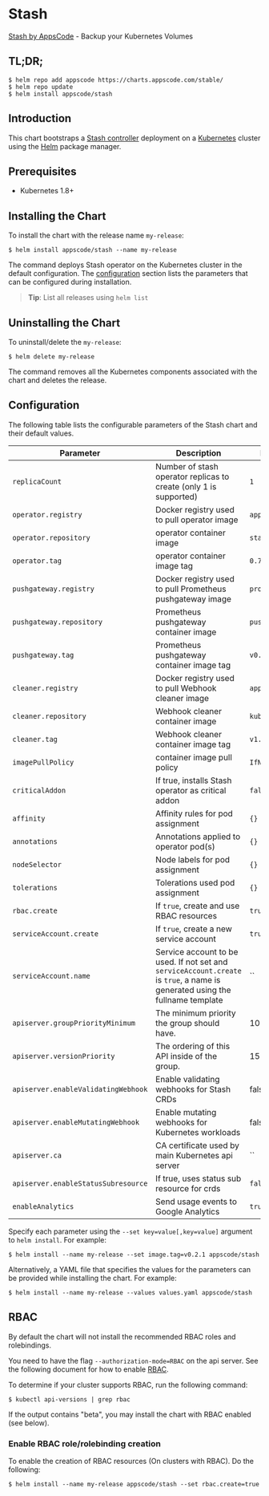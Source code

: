 # Stash
[Stash by AppsCode](https://github.com/appscode/stash) - Backup your Kubernetes Volumes
## TL;DR;

```console
$ helm repo add appscode https://charts.appscode.com/stable/
$ helm repo update
$ helm install appscode/stash
```

## Introduction

This chart bootstraps a [Stash controller](https://github.com/appscode/stash) deployment on a [Kubernetes](http://kubernetes.io) cluster using the [Helm](https://helm.sh) package manager.

## Prerequisites

- Kubernetes 1.8+

## Installing the Chart
To install the chart with the release name `my-release`:
```console
$ helm install appscode/stash --name my-release
```
The command deploys Stash operator on the Kubernetes cluster in the default configuration. The [configuration](#configuration) section lists the parameters that can be configured during installation.

> **Tip**: List all releases using `helm list`

## Uninstalling the Chart

To uninstall/delete the `my-release`:

```console
$ helm delete my-release
```

The command removes all the Kubernetes components associated with the chart and deletes the release.

## Configuration

The following table lists the configurable parameters of the Stash chart and their default values.


| Parameter                           | Description                                                       | Default            |
| ----------------------------------- | ----------------------------------------------------------------- | ------------------ |
| `replicaCount`                      | Number of stash operator replicas to create (only 1 is supported) | `1`                |
| `operator.registry`                 | Docker registry used to pull operator image                       | `appscode`         |
| `operator.repository`               | operator container image                                          | `stash`            |
| `operator.tag`                      | operator container image tag                                      | `0.7.0`            |
| `pushgateway.registry`              | Docker registry used to pull Prometheus pushgateway image         | `prom`             |
| `pushgateway.repository`            | Prometheus pushgateway container image                            | `pushgateway`      |
| `pushgateway.tag`                   | Prometheus pushgateway container image tag                        | `v0.5.2`           |
| `cleaner.registry`                  | Docker registry used to pull Webhook cleaner image                | `appscode`         |
| `cleaner.repository`                | Webhook cleaner container image                                   | `kubectl`          |
| `cleaner.tag`                       | Webhook cleaner container image tag                               | `v1.11`            |
| `imagePullPolicy`                   | container image pull policy                                       | `IfNotPresent`     |
| `criticalAddon`                     | If true, installs Stash operator as critical addon                | `false`            |
| `affinity`                          | Affinity rules for pod assignment                                 | `{}`               |
| `annotations`                       | Annotations applied to operator pod(s)                            | `{}`               |
| `nodeSelector`                      | Node labels for pod assignment                                    | `{}`               |
| `tolerations`                       | Tolerations used pod assignment                                   | `{}`               |
| `rbac.create`                       | If `true`, create and use RBAC resources                          | `true`             |
| `serviceAccount.create`             | If `true`, create a new service account                           | `true`             |
| `serviceAccount.name`               | Service account to be used. If not set and `serviceAccount.create` is `true`, a name is generated using the fullname template | `` |
| `apiserver.groupPriorityMinimum`    | The minimum priority the group should have.                       | 10000              |
| `apiserver.versionPriority`         | The ordering of this API inside of the group.                     | 15                 |
| `apiserver.enableValidatingWebhook` | Enable validating webhooks for Stash CRDs                         | false              |
| `apiserver.enableMutatingWebhook`   | Enable mutating webhooks for Kubernetes workloads                 | false              |
| `apiserver.ca`                      | CA certificate used by main Kubernetes api server                 | ``                 |
| `apiserver.enableStatusSubresource` | If true, uses status sub resource for crds                        | `false`            |
| `enableAnalytics`                   | Send usage events to Google Analytics                             | `true`             |


Specify each parameter using the `--set key=value[,key=value]` argument to `helm install`. For example:

```console
$ helm install --name my-release --set image.tag=v0.2.1 appscode/stash
```

Alternatively, a YAML file that specifies the values for the parameters can be provided while
installing the chart. For example:

```console
$ helm install --name my-release --values values.yaml appscode/stash
```

## RBAC
By default the chart will not install the recommended RBAC roles and rolebindings.

You need to have the flag `--authorization-mode=RBAC` on the api server. See the following document for how to enable [RBAC](https://kubernetes.io/docs/admin/authorization/rbac/).

To determine if your cluster supports RBAC, run the following command:

```console
$ kubectl api-versions | grep rbac
```

If the output contains "beta", you may install the chart with RBAC enabled (see below).

### Enable RBAC role/rolebinding creation

To enable the creation of RBAC resources (On clusters with RBAC). Do the following:

```console
$ helm install --name my-release appscode/stash --set rbac.create=true
```
